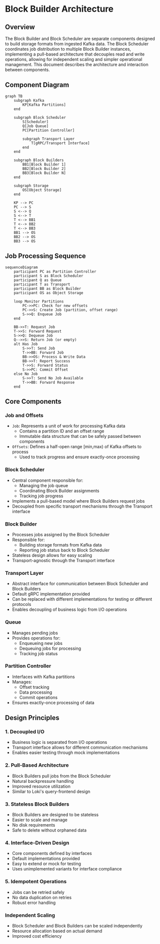 # Block Builder Architecture

## Overview

The Block Builder and Block Scheduler are separate components designed to build storage formats from ingested Kafka data. The Block Scheduler coordinates job distribution to multiple Block Builder instances, implementing a pull-based architecture that decouples read and write operations, allowing for independent scaling and simpler operational management. This document describes the architecture and interaction between components.

## Component Diagram

```mermaid
graph TB
    subgraph Kafka
        KP[Kafka Partitions]
    end

    subgraph Block Scheduler
        S[Scheduler]
        Q[Job Queue]
        PC[Partition Controller]
        
        subgraph Transport Layer
            T[gRPC/Transport Interface]
        end
    end

    subgraph Block Builders
        BB1[Block Builder 1]
        BB2[Block Builder 2]
        BB3[Block Builder N]
    end

    subgraph Storage
        OS[Object Storage]
    end

    KP --> PC
    PC --> S
    S <--> Q
    S <--> T
    T <--> BB1
    T <--> BB2
    T <--> BB3
    BB1 --> OS
    BB2 --> OS
    BB3 --> OS
```

## Job Processing Sequence

```mermaid
sequenceDiagram
    participant PC as Partition Controller
    participant S as Block Scheduler
    participant Q as Queue
    participant T as Transport
    participant BB as Block Builder
    participant OS as Object Storage

    loop Monitor Partitions
        PC->>PC: Check for new offsets
        PC->>S: Create Job (partition, offset range)
        S->>Q: Enqueue Job
    end

    BB->>T: Request Job
    T->>S: Forward Request
    S->>Q: Dequeue Job
    Q-->>S: Return Job (or empty)
    alt Has Job
        S->>T: Send Job
        T->>BB: Forward Job
        BB->>OS: Process & Write Data
        BB->>T: Report Success
        T->>S: Forward Status
        S->>PC: Commit Offset
    else No Job
        S->>T: Send No Job Available
        T->>BB: Forward Response
    end
```

## Core Components

### Job and Offsets
- `Job`: Represents a unit of work for processing Kafka data
  - Contains a partition ID and an offset range
  - Immutable data structure that can be safely passed between components
- `Offsets`: Defines a half-open range [min,max) of Kafka offsets to process
  - Used to track progress and ensure exactly-once processing

### Block Scheduler
- Central component responsible for:
  - Managing the job queue
  - Coordinating Block Builder assignments
  - Tracking job progress
- Implements a pull-based model where Block Builders request jobs
- Decoupled from specific transport mechanisms through the Transport interface

### Block Builder
- Processes jobs assigned by the Block Scheduler
- Responsible for:
  - Building storage formats from Kafka data
  - Reporting job status back to Block Scheduler
- Stateless design allows for easy scaling
- Transport-agnostic through the Transport interface

### Transport Layer
- Abstract interface for communication between Block Scheduler and Block Builders
- Default gRPC implementation provided
- Can be replaced with different implementations for testing or different protocols
- Enables decoupling of business logic from I/O operations

### Queue
- Manages pending jobs
- Provides operations for:
  - Enqueueing new jobs
  - Dequeuing jobs for processing
  - Tracking job status

### Partition Controller
- Interfaces with Kafka partitions
- Manages:
  - Offset tracking
  - Data processing
  - Commit operations
- Ensures exactly-once processing of data

## Design Principles

### 1. Decoupled I/O
- Business logic is separated from I/O operations
- Transport interface allows for different communication mechanisms
- Enables easier testing through mock implementations

### 2. Pull-Based Architecture
- Block Builders pull jobs from the Block Scheduler
- Natural backpressure handling
- Improved resource utilization
- Similar to Loki's query-frontend design

### 3. Stateless Block Builders
- Block Builders are designed to be stateless
- Easier to scale and manage
- No disk requirements
- Safe to delete without orphaned data

### 4. Interface-Driven Design
- Core components defined by interfaces
- Default implementations provided
- Easy to extend or mock for testing
- Uses unimplemented variants for interface compliance

### 5. Idempotent Operations
- Jobs can be retried safely
- No data duplication on retries
- Robust error handling

### Independent Scaling
- Block Scheduler and Block Builders can be scaled independently
- Resource allocation based on actual demand
- Improved cost efficiency
